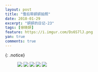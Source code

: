 ```yaml
---
layout: post
title: "雪后带妍妍拍照"
date: 2018-01-29
excerpt: "妍妍的日记-23"
tags: [徐晓妍]
feature: https://i.imgur.com/Ds6S7lJ.png
yan: true
comments: true
---
```


{: .notice}
<figure>
    <a href="{{ site.staticUrl }}/yanyan/image/quanjiafu1.jpg"><img src="{{ site.staticUrl }}/yanyan/image/quanjiafu1.jpg" /></a>
    <a href="{{ site.staticUrl }}/yanyan/image/quanjiafu2.jpg"><img src="{{ site.staticUrl }}/yanyan/image/quanjiafu2.jpg" /></a>
    <a href="{{ site.staticUrl }}/yanyan/image/quanjiafu3.jpg"><img src="{{ site.staticUrl }}/yanyan/image/quanjiafu3.jpg" /></a>
    <a href="{{ site.staticUrl }}/yanyan/image/quanjiafu4.jpg"><img src="{{ site.staticUrl }}/yanyan/image/quanjiafu4.jpg" /></a>
    <a href="{{ site.staticUrl }}/yanyan/image/quanjiafu6.jpg"><img src="{{ site.staticUrl }}/yanyan/image/quanjiafu6.jpg" /></a>
</figure>
